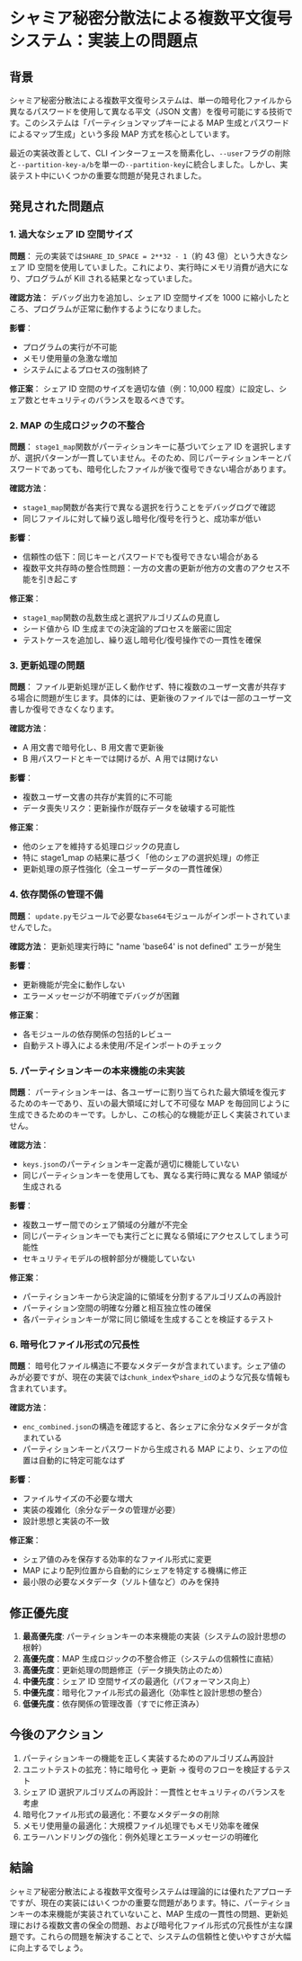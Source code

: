 # シャミア秘密分散法による複数平文復号システム：実装上の問題点

## 背景

シャミア秘密分散法による複数平文復号システムは、単一の暗号化ファイルから異なるパスワードを使用して異なる平文（JSON 文書）を復号可能にする技術です。このシステムは「パーティションマップキーによる MAP 生成とパスワードによるマップ生成」という多段 MAP 方式を核心としています。

最近の実装改善として、CLI インターフェースを簡素化し、`--user`フラグの削除と`--partition-key-a/b`を単一の`--partition-key`に統合しました。しかし、実装テスト中にいくつかの重要な問題が発見されました。

## 発見された問題点

### 1. 過大なシェア ID 空間サイズ

**問題**：
元の実装では`SHARE_ID_SPACE = 2**32 - 1`（約 43 億）という大きなシェア ID 空間を使用していました。これにより、実行時にメモリ消費が過大になり、プログラムが Kill される結果となっていました。

**確認方法**：
デバッグ出力を追加し、シェア ID 空間サイズを 1000 に縮小したところ、プログラムが正常に動作するようになりました。

**影響**：

- プログラムの実行が不可能
- メモリ使用量の急激な増加
- システムによるプロセスの強制終了

**修正案**：
シェア ID 空間のサイズを適切な値（例：10,000 程度）に設定し、シェア数とセキュリティのバランスを取るべきです。

### 2. MAP の生成ロジックの不整合

**問題**：
`stage1_map`関数がパーティションキーに基づいてシェア ID を選択しますが、選択パターンが一貫していません。そのため、同じパーティションキーとパスワードであっても、暗号化したファイルが後で復号できない場合があります。

**確認方法**：

- `stage1_map`関数が各実行で異なる選択を行うことをデバッグログで確認
- 同じファイルに対して繰り返し暗号化/復号を行うと、成功率が低い

**影響**：

- 信頼性の低下：同じキーとパスワードでも復号できない場合がある
- 複数平文共存時の整合性問題：一方の文書の更新が他方の文書のアクセス不能を引き起こす

**修正案**：

- `stage1_map`関数の乱数生成と選択アルゴリズムの見直し
- シード値から ID 生成までの決定論的プロセスを厳密に固定
- テストケースを追加し、繰り返し暗号化/復号操作での一貫性を確保

### 3. 更新処理の問題

**問題**：
ファイル更新処理が正しく動作せず、特に複数のユーザー文書が共存する場合に問題が生じます。具体的には、更新後のファイルでは一部のユーザー文書しか復号できなくなります。

**確認方法**：

- A 用文書で暗号化し、B 用文書で更新後
- B 用パスワードとキーでは開けるが、A 用では開けない

**影響**：

- 複数ユーザー文書の共存が実質的に不可能
- データ喪失リスク：更新操作が既存データを破壊する可能性

**修正案**：

- 他のシェアを維持する処理ロジックの見直し
- 特に stage1_map の結果に基づく「他のシェアの選択処理」の修正
- 更新処理の原子性強化（全ユーザーデータの一貫性確保）

### 4. 依存関係の管理不備

**問題**：
`update.py`モジュールで必要な`base64`モジュールがインポートされていませんでした。

**確認方法**：
更新処理実行時に "name 'base64' is not defined" エラーが発生

**影響**：

- 更新機能が完全に動作しない
- エラーメッセージが不明確でデバッグが困難

**修正案**：

- 各モジュールの依存関係の包括的レビュー
- 自動テスト導入による未使用/不足インポートのチェック

### 5. パーティションキーの本来機能の未実装

**問題**：
パーティションキーは、各ユーザーに割り当てられた最大領域を復元するためのキーであり、互いの最大領域に対して不可侵な MAP を毎回同じように生成できるためのキーです。しかし、この核心的な機能が正しく実装されていません。

**確認方法**：

- `keys.json`のパーティションキー定義が適切に機能していない
- 同じパーティションキーを使用しても、異なる実行時に異なる MAP 領域が生成される

**影響**：

- 複数ユーザー間でのシェア領域の分離が不完全
- 同じパーティションキーでも実行ごとに異なる領域にアクセスしてしまう可能性
- セキュリティモデルの根幹部分が機能していない

**修正案**：

- パーティションキーから決定論的に領域を分割するアルゴリズムの再設計
- パーティション空間の明確な分離と相互独立性の確保
- 各パーティションキーが常に同じ領域を生成することを検証するテスト

### 6. 暗号化ファイル形式の冗長性

**問題**：
暗号化ファイル構造に不要なメタデータが含まれています。シェア値のみが必要ですが、現在の実装では`chunk_index`や`share_id`のような冗長な情報も含まれています。

**確認方法**：

- `enc_combined.json`の構造を確認すると、各シェアに余分なメタデータが含まれている
- パーティションキーとパスワードから生成される MAP により、シェアの位置は自動的に特定可能なはず

**影響**：

- ファイルサイズの不必要な増大
- 実装の複雑化（余分なデータの管理が必要）
- 設計思想と実装の不一致

**修正案**：

- シェア値のみを保存する効率的なファイル形式に変更
- MAP により配列位置から自動的にシェアを特定する機構に修正
- 最小限の必要なメタデータ（ソルト値など）のみを保持

## 修正優先度

1. **最高優先度**: パーティションキーの本来機能の実装（システムの設計思想の根幹）
2. **高優先度**：MAP 生成ロジックの不整合修正（システムの信頼性に直結）
3. **高優先度**：更新処理の問題修正（データ損失防止のため）
4. **中優先度**：シェア ID 空間サイズの最適化（パフォーマンス向上）
5. **中優先度**：暗号化ファイル形式の最適化（効率性と設計思想の整合）
6. **低優先度**：依存関係の管理改善（すでに修正済み）

## 今後のアクション

1. パーティションキーの機能を正しく実装するためのアルゴリズム再設計
2. ユニットテストの拡充：特に暗号化 → 更新 → 復号のフローを検証するテスト
3. シェア ID 選択アルゴリズムの再設計：一貫性とセキュリティのバランスを考慮
4. 暗号化ファイル形式の最適化：不要なメタデータの削除
5. メモリ使用量の最適化：大規模ファイル処理でもメモリ効率を確保
6. エラーハンドリングの強化：例外処理とエラーメッセージの明確化

## 結論

シャミア秘密分散法による複数平文復号システムは理論的には優れたアプローチですが、現在の実装にはいくつかの重要な問題があります。特に、パーティションキーの本来機能が実装されていないこと、MAP 生成の一貫性の問題、更新処理における複数文書の保全の問題、および暗号化ファイル形式の冗長性が主な課題です。これらの問題を解決することで、システムの信頼性と使いやすさが大幅に向上するでしょう。
